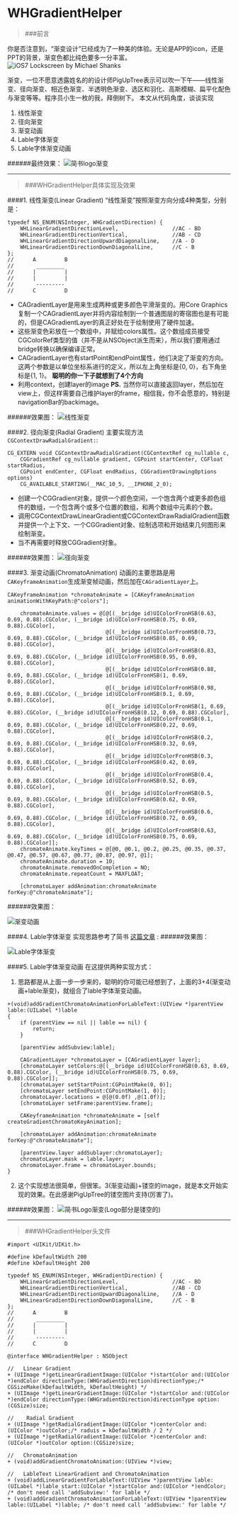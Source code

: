 # WHGradientHelper
>###前言

你是否注意到，“渐变设计”已经成为了一种美的体验。无论是APP的icon，还是PPT的背景，渐变色都比纯色要多一分丰富。
![iOS7 Lockscreen by Michael Shanks](http://upload-images.jianshu.io/upload_images/2963444-fd259859dd1cbfd8.png?imageMogr2/auto-orient/strip%7CimageView2/2/w/1240)

渐变，一位不愿意透露姓名的的设计师PigUpTree表示可以吹一下午——线性渐变、径向渐变、相近色渐变、半透明色渐变、选区和羽化、高斯模糊、扁平化配色与渐变等等。程序员小生一枚的我，拜倒树下。
本文从代码角度，谈谈实现
1. 线性渐变
2. 径向渐变
3. 渐变动画
4. Lable字体渐变
5. Lable字体渐变动画

######最终效果：
![简书logo渐变](http://upload-images.jianshu.io/upload_images/2963444-7701e4e2e89cf60f.gif?imageMogr2/auto-orient/strip)
______
>###WHGradientHelper具体实现及效果

####1. 线性渐变(Linear Gradient)
“线性渐变”按照渐变方向分成4种类型，分别是：

````
typedef NS_ENUM(NSInteger, WHGradientDirection) {
    WHLinearGradientDirectionLevel,                 //AC - BD
    WHLinearGradientDirectionVertical,              //AB - CD
    WHLinearGradientDirectionUpwardDiagonalLine,    //A - D
    WHLinearGradientDirectionDownDiagonalLine,      //C - B
};
//      A         B
//       _________
//      |         |
//      |         |
//       ---------
//      C         D
````
- CAGradientLayer是用来生成两种或更多颜色平滑渐变的。用Core Graphics复制一个CAGradientLayer并将内容绘制到一个普通图层的寄宿图也是有可能的，但是CAGradientLayer的真正好处在于绘制使用了硬件加速。
- 这些渐变色彩放在一个数组中，并赋给colors属性。这个数组成员接受CGColorRef类型的值（并不是从NSObject派生而来），所以我们要用通过bridge转换以确保编译正常。
- CAGradientLayer也有startPoint和endPoint属性，他们决定了渐变的方向。这两个参数是以单位坐标系进行的定义，所以左上角坐标是{0, 0}，右下角坐标是{1, 1}。
**聪明的你一下子就想到了4个方向**
- 利用context，创建layer的image
**PS.** 当然你可以直接返回layer，然后加在view上，但这样需要自己维护layer的frame，相信我，你不会愿意的，特别是navigationBar的backimage。

######效果图：
![线性渐变](http://upload-images.jianshu.io/upload_images/2963444-1675b412323f83ba.jpeg?imageMogr2/auto-orient/strip%7CimageView2/2/w/300)

####2. 径向渐变(Radial Gradient)
主要实现方法 `CGContextDrawRadialGradient:`:

````
CG_EXTERN void CGContextDrawRadialGradient(CGContextRef cg_nullable c,
    CGGradientRef cg_nullable gradient, CGPoint startCenter, CGFloat startRadius,
    CGPoint endCenter, CGFloat endRadius, CGGradientDrawingOptions options)
    CG_AVAILABLE_STARTING(__MAC_10_5, __IPHONE_2_0);
````
- 创建一个CGGradient对象，提供一个颜色空间，一个饱含两个或更多颜色组件的数组，一个包含两个或多个位置的数组，和两个数组中元素的个数。
- 调用CGContextDrawLinearGradient或CGContextDrawRadialGradient函数并提供一个上下文、一个CGGradient对象、绘制选项和开始结束几何图形来绘制渐变。
- 当不再需要时释放CGGradient对象。

######效果图：
![径向渐变](http://upload-images.jianshu.io/upload_images/2963444-0008f3e69af8269e.png?imageMogr2/auto-orient/strip%7CimageView2/2/w/300)

####3. 渐变动画(ChromatoAnimation)
动画的主要思路是用`CAKeyframeAnimation`生成渐变帧动画，然后加在`CAGradientLayer`上。
````
CAKeyframeAnimation *chromateAnimate = [CAKeyframeAnimation animationWithKeyPath:@"colors"];
    
    chromateAnimate.values = @[@[(__bridge id)UIColorFronHSB(0.63, 0.69, 0.88).CGColor, (__bridge id)UIColorFronHSB(0.75, 0.69, 0.88).CGColor],
                               @[(__bridge id)UIColorFronHSB(0.73, 0.69, 0.88).CGColor, (__bridge id)UIColorFronHSB(0.85, 0.69, 0.88).CGColor],
                               @[(__bridge id)UIColorFronHSB(0.83, 0.69, 0.88).CGColor, (__bridge id)UIColorFronHSB(0.95, 0.69, 0.88).CGColor],
                               @[(__bridge id)UIColorFronHSB(0.88, 0.69, 0.88).CGColor, (__bridge id)UIColorFronHSB(1, 0.69, 0.88).CGColor],
                               @[(__bridge id)UIColorFronHSB(0.98, 0.69, 0.88).CGColor, (__bridge id)UIColorFronHSB(0.1, 0.69, 0.88).CGColor],
                               @[(__bridge id)UIColorFronHSB(1, 0.69, 0.88).CGColor, (__bridge id)UIColorFronHSB(0.12, 0.69, 0.88).CGColor],
                               @[(__bridge id)UIColorFronHSB(0.1, 0.69, 0.88).CGColor, (__bridge id)UIColorFronHSB(0.22, 0.69, 0.88).CGColor],
                               @[(__bridge id)UIColorFronHSB(0.2, 0.69, 0.88).CGColor, (__bridge id)UIColorFronHSB(0.32, 0.69, 0.88).CGColor],
                               @[(__bridge id)UIColorFronHSB(0.3, 0.69, 0.88).CGColor, (__bridge id)UIColorFronHSB(0.42, 0.69, 0.88).CGColor],
                               @[(__bridge id)UIColorFronHSB(0.4, 0.69, 0.88).CGColor, (__bridge id)UIColorFronHSB(0.52, 0.69, 0.88).CGColor],
                               @[(__bridge id)UIColorFronHSB(0.5, 0.69, 0.88).CGColor, (__bridge id)UIColorFronHSB(0.62, 0.69, 0.88).CGColor],
                               @[(__bridge id)UIColorFronHSB(0.6, 0.69, 0.88).CGColor, (__bridge id)UIColorFronHSB(0.72, 0.69, 0.88).CGColor],
                               @[(__bridge id)UIColorFronHSB(0.63, 0.69, 0.88).CGColor, (__bridge id)UIColorFronHSB(0.75, 0.69, 0.88).CGColor]];
    chromateAnimate.keyTimes = @[@0, @0.1, @0.2, @0.25, @0.35, @0.37, @0.47, @0.57, @0.67, @0.77, @0.87, @0.97, @1];
    chromateAnimate.duration = 10;
    chromateAnimate.removedOnCompletion = NO;
    chromateAnimate.repeatCount = MAXFLOAT;
    
    [chromatoLayer addAnimation:chromateAnimate forKey:@"chromateAnimate"];
````
######效果图：

![渐变动画](http://upload-images.jianshu.io/upload_images/2963444-f2132ebda68229f3.gif?imageMogr2/auto-orient/strip)


####4. Lable字体渐变
实现思路参考了简书 [这篇文章](http://www.jianshu.com/p/0541e77f8360) :
######效果图：

![Lable字体渐变](http://upload-images.jianshu.io/upload_images/2963444-0fe8864649d5e43e.png?imageMogr2/auto-orient/strip%7CimageView2/2/w/400)

####5. Lable字体渐变动画
在这提供两种实现方式：
1. 思路都是从上面一步一步来的，聪明的你可能已经想到了，上面的3+4(渐变动画+lable渐变)，就组合了lable字体渐变动画。
````
+(void)addGradientChromatoAnimationForLableText:(UIView *)parentView lable:(UILabel *)lable
{
    if (parentView == nil || lable == nil) {
        return;
    }
    
    [parentView addSubview:lable];
    
    CAGradientLayer *chromatoLayer = [CAGradientLayer layer];
    [chromatoLayer setColors:@[(__bridge id)UIColorFronHSB(0.63, 0.69, 0.88).CGColor, (__bridge id)UIColorFronHSB(0.75, 0.69, 0.88).CGColor]];
    [chromatoLayer setStartPoint:CGPointMake(0, 0)];
    [chromatoLayer setEndPoint:CGPointMake(1, 0)];
    chromatoLayer.locations = @[@(0.0f) ,@(1.0f)];
    [chromatoLayer setFrame:parentView.frame];
    
    CAKeyframeAnimation *chromateAnimate = [self createGradientChromatoKeyAnimation];
    
    [chromatoLayer addAnimation:chromateAnimate forKey:@"chromateAnimate"];
    
    [parentView.layer addSublayer:chromatoLayer];
    chromatoLayer.mask = lable.layer;
    chromatoLayer.frame = chromatoLayer.bounds;
}
````
2. 这个实现想法很简单，但很笨。3(渐变动画)+镂空的image，就是本文开始实现的效果。在此感谢PigUpTree的镂空图片支持(厉害了)。

######效果图：
![简书Logo渐变(Logo部分是镂空的)](http://upload-images.jianshu.io/upload_images/2963444-741caae91e81ebeb.gif?imageMogr2/auto-orient/strip)
____

>###WHGradientHelper头文件

````
#import <UIKit/UIKit.h>

#define kDefaultWidth 200
#define kDefaultHeight 200

typedef NS_ENUM(NSInteger, WHGradientDirection) {
    WHLinearGradientDirectionLevel,                 //AC - BD
    WHLinearGradientDirectionVertical,              //AB - CD
    WHLinearGradientDirectionUpwardDiagonalLine,    //A - D
    WHLinearGradientDirectionDownDiagonalLine,      //C - B
};
//      A         B
//       _________
//      |         |
//      |         |
//       ---------
//      C         D

@interface WHGradientHelper : NSObject

//   Linear Gradient
+ (UIImage *)getLinearGradientImage:(UIColor *)startColor and:(UIColor *)endColor directionType:(WHGradientDirection)directionType;/* CGSizeMake(kDefaultWidth, kDefaultHeight) */
+ (UIImage *)getLinearGradientImage:(UIColor *)startColor and:(UIColor *)endColor directionType:(WHGradientDirection)directionType option:(CGSize)size;

//    Radial Gradient
+ (UIImage *)getRadialGradientImage:(UIColor *)centerColor and:(UIColor *)outColor;/* raduis = kDefaultWidth / 2 */
+ (UIImage *)getRadialGradientImage:(UIColor *)centerColor and:(UIColor *)outColor option:(CGSize)size;

//   ChromatoAnimation
+ (void)addGradientChromatoAnimation:(UIView *)view;

//   LableText LinearGradient and ChromatoAnimation
+ (void)addLinearGradientForLableText:(UIView *)parentView lable:(UILabel *)lable start:(UIColor *)startColor and:(UIColor *)endColor;  /* don't need call 'addSubview:' for lable */
+ (void)addGradientChromatoAnimationForLableText:(UIView *)parentView lable:(UILabel *)lable; /* don't need call 'addSubview:' for lable */
````